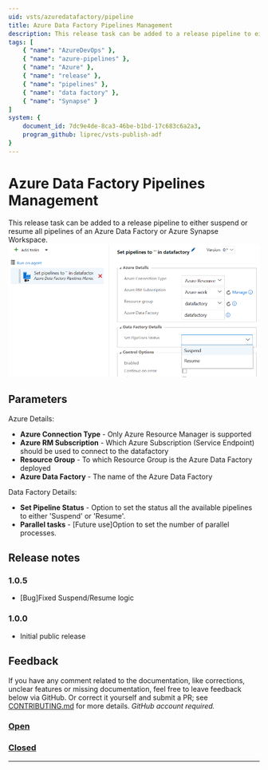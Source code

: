 ```yaml
---
uid: vsts/azuredatafactory/pipeline
title: Azure Data Factory Pipelines Management
description: This release task can be added to a release pipeline to either suspend or resume all pipelines of an Azure Data Factory or Azure Synapse Workspace.
tags: [
    { "name": "AzureDevOps" },
    { "name": "azure-pipelines" },
    { "name": "Azure" },
    { "name": "release" },
    { "name": "pipelines" },
    { "name": "data factory" },
    { "name": "Synapse" }
]
system: {
    document_id: 7dc9e4de-8ca3-46be-b1bd-17c683c6a2a3,
    program_github: liprec/vsts-publish-adf
}
---
```


# Azure Data Factory Pipelines Management

This release task can be added to a release pipeline to either suspend or resume all pipelines of an Azure Data Factory or Azure Synapse Workspace.
![Screenshot of the Pipeline Management task](images/adf-screenshot-3.png)

## Parameters

Azure Details:

- **Azure Connection Type** - Only Azure Resource Manager is supported
- **Azure RM Subscription** - Which Azure Subscription (Service Endpoint) should be used to connect to the datafactory
- **Resource Group** - To which Resource Group is the Azure Data Factory deployed
- **Azure Data Factory** - The name of the Azure Data Factory

Data Factory Details:

- **Set Pipeline Status** - Option to set the status all the available pipelines to either 'Suspend' or 'Resume'.
- **Parallel tasks** - [Future use]Option to set the number of parallel processes.

## Release notes

### 1.0.5

- [Bug]Fixed Suspend/Resume logic

### 1.0.0

- Initial public release

## Feedback

If you have any comment related to the documentation, like corrections, unclear features or missing documentation, feel free to leave feedback below via GitHub. Or correct it yourself and submit a PR; see [CONTRIBUTING.md](https://github.com/liprec/azurebi-docs/blob/master/.github/CONTRIBUTING.md) for more details.
*GitHub account required.*

### [**Open**](#tab/docs-open)

### [**Closed**](#tab/docs-closed)

***
